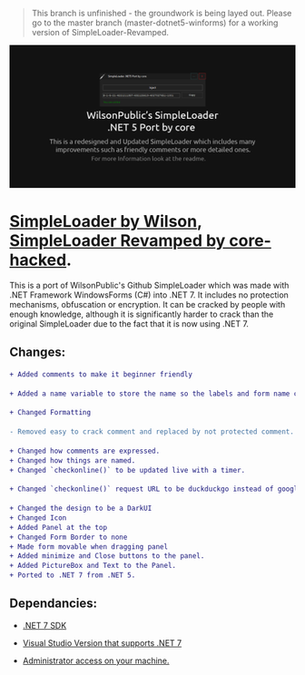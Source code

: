 > This branch is unfinished - the groundwork is being layed out. Please go to the master branch (master-dotnet5-winforms) for a working version of SimpleLoader-Revamped.

![banner](https://raw.githubusercontent.com/core-hacked/SimpleLoader-Revamped/master-dotnet-7-winforms/banner.png)

# [SimpleLoader by Wilson](https://github.com/WilsonPublic/SimpleLoader), [SimpleLoader Revamped by core-hacked](https://github.com/core-hacked/SimpleLoader-Revamped).

This is a port of WilsonPublic's Github SimpleLoader which was made with .NET Framework WindowsForms (C#) into .NET 7. It includes no protection mechanisms, obfuscation or encryption. It can be cracked by people with enough knowledge, although it is significantly harder to crack than the original SimpleLoader due to the fact that it is now using .NET 7.

## Changes:

```diff
+ Added comments to make it beginner friendly

+ Added a name variable to store the name so the labels and form name can be updated easily

+ Changed Formatting

- Removed easy to crack comment and replaced by not protected comment.

+ Changed how comments are expressed.
+ Changed how things are named.
+ Changed `checkonline()` to be updated live with a timer.

+ Changed `checkonline()` request URL to be duckduckgo instead of google, because google blocks requests after a while, which resulted in the status being offline.

+ Changed the design to be a DarkUI
+ Changed Icon
+ Added Panel at the top
+ Changed Form Border to none
+ Made form movable when dragging panel
+ Added minimize and Close buttons to the panel.
+ Added PictureBox and Text to the Panel.
+ Ported to .NET 7 from .NET 5.
```

## Dependancies:

- [.NET 7 SDK](https://dotnet.microsoft.com/en-us/download/dotnet/7.0)

- [Visual Studio Version that supports .NET 7](https://visualstudio.microsoft.com/)

- [Administrator access on your machine.](https://support.microsoft.com/en-us/windows/how-do-i-log-on-as-an-administrator-63267a09-9926-991a-1c77-d203160c8563#:~:text=An%20administrator%20is%20someone%20who,changes%20to%20other%20user%20accounts.)
